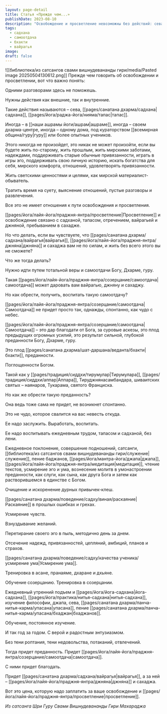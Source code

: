 ```yaml
---
layout: page-detail
title: Статья «Прежде чем...»
publishDate: 2023-08-10
description: "Освобождение и просветление невозможны без действий: сева, садханы, тапаса, отречения и преданности. Самоотдача и бхакти не приходят спонтанно - их нужно воспитывать ежедневной практикой, служением, очищением ума и усмирением эго. Только через длительный труд, веру и постоянство приходят благодать, вайрагья, джняна и сахаджа."
tags:
  - садхана
  - самоотдача
  - бхакти
  - вайрагья
image: 
draft: false
---
```

![[библиотека/из сатсангов свами вишнудевананды гири/media/Pasted image 20250504130612.png]]
 Прежде чем говорить об освобождении и просветлении, вот что важно понять:

 Одними разговорами здесь не поможешь.

 Нужны действия как внешние, так и внутренние.

 Такие действия называются – сева, [[pages/санатана дхарма/садхана|садхана]], [[pages/йога/раджа-йога/нияма/тапас|тапас]].

 Иногда – в [[наши ашрамы йоги/ашрам|ашраме]], иногда – своем дхарма-центре, иногда – одному дома, под кураторством [[всемирная община/гуру|гуру]] или более опытных учеников.

  
 Этого никогда не произойдет, это никак не может произойти, если вы будете жить по-старому, жить прошлым, жить мирскими заботами, надеждами, поддерживать старые обычные привязанности, играть в игры эго, поддерживать свою личную историю, искать богатства для себя, мирского комфорта, отношений, удовлетворять привязанности.

 Жить светскими ценностями и целями, как мирской материалист-обыватель.

 Тратить время на суету, выяснение отношений, пустые разговоры и развлечения.

 Все это не имеет отношения к пути освобождения и просветления.

 [[pages/йога/лайя-йога/праджня-янтра/просветление|Просветление]] и освобождение связано с садханой, тапасом, отречением, вайрагьей и джняной, пребыванием в сахадже.

  
 Но что делать, если вы чувствуете, что [[pages/санатана дхарма/садхана/вайрагья|вайрагья]], [[pages/йога/лайя-йога/праджня-янтра/джняна|джняна]] и сахаджа вам не по силам, и жить без всего этого вы не сможете?

 Что же тогда делать?

 Нужно идти путем тотальной веры и самоотдачи Богу, Дхарме, гуру.

 Такая [[pages/йога/лайя-йога/праджня-янтра/созерцание/самоотдача|самоотдача]] может даровать вам вайрагью, джняну и сахаджу.

 Но как обрести, получить, воспитать такую самоотдачу?

 [[pages/йога/лайя-йога/праджня-янтра/созерцание/самоотдача|Самоотдача]] не придет просто так, однажды, спонтанно, как чудо с небес.

 [[pages/йога/лайя-йога/праджня-янтра/созерцание/самоотдача|Самоотдача]] – это дар благодати от Бога, за суровые аскезы, это плод предыдущих огромных усилий, это результат сильной, глубокой преданности Богу, Дхарме, гуру.

 Это плод [[pages/санатана дхарма/шат-даршана/веданта/бхакти|бхакти]], преданности.

 Поглощенности Богом.

 Такой как у [[pages/традиция/сиддхи/тирумулар|Тирумулара]], [[pages/традиция/сиддхи/аппар|Аппара]], Тируджнянасамбандара, шиваитских святых – наянаров, Тукарама, святого Франциска.

  
 Но как же обрести такую преданность?

 Она ведь тоже сама не придет, не возникнет спонтанно.

 Это не чудо, которое свалится на вас невесть откуда.

 Ее надо заслужить. Выработать, воспитать.

 Ее надо воспитывать ежедневным трудом, тапасом и садханой, без лени.

 Ежедневное поклонение, совершение подношений, сатсанги, [[библиотека/из сатсангов свами вишнудевананды гири/служение|служение]], пение баджанов, [[pages/йога/мантра-йога/джапа|джапа]], [[pages/йога/лайя-йога/праджня-янтра/медитация|медитация]], чтение текстов, усмирение эго и ума, вознесение молитв в умонастроении преданности, как слуги, как сына, как друга Бога и затем как растворившемся в единстве с Богом.

 Очищение и искоренение дурных привычек-клеш.

 [[pages/санатана дхарма/поведение/садху/виная/раскаяние|Раскаяние]] в прошлых ошибках и грехах.

 Усмирение чувств.

 Взнуздывание желаний.

 Перетирание своего эго в пыль, методично день за днем.

 Отсечение надежд, привязанностей, цепляний, амбиций, планов и страхов.

 [[pages/санатана дхарма/поведение/садху/качества ученика/усмирение ума|Усмирение ума]].

 Тренировка в асане, пранаяме, дхаране и дхьяне.

 Обучение созерцанию. Тренировка в созерцании.

 Ежедневный утренний подъем и [[pages/йога/йога-садхана|йога-садхана]], [[pages/йога/практика/нитья-садхана|нитья-садхана]], изучение философии, джапа, сева, [[pages/санатана дхарма/панча-нитья-карма/упасана|упасана]], пение [[pages/санатана дхарма/панча-нитья-карма/упасана/бхаджан|бхаджанов]].

 Обучение, постоянное изучение.

  
 И так год за годом. С верой и радостным энтузиазмом.

 Без тени роптания, тени недовольства, потаканий, отвлечений.

 Тогда придет преданность. Придет [[pages/йога/лайя-йога/праджня-янтра/созерцание/самоотдача|самоотдача]].

 С ними придет благодать.

 Придет [[pages/санатана дхарма/садхана/вайрагья|вайрагья]], а за ней – [[pages/йога/лайя-йога/праджня-янтра/джняна|джняна]] и сахаджа.

 Вот это цена, которую надо заплатить за ваше освобождение и [[pages/йога/лайя-йога/праджня-янтра/просветление|просветление]].

*Из сатсанга Шри Гуру Свами Вишнудевананды Гири Махараджа*

  

